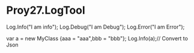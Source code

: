 # Proy27.LogTool

Log.Info("I am info");
Log.Debug("I am Debug");
Log.Error("I am Error");

var a = new MyClass {aaa = "aaa",bbb = "bbb"};
Log.Info(a);// Convert to Json
